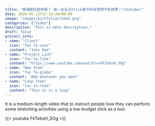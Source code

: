 ```yaml
---
title: "做運動拉筋伸展？ 用一支五元Stick會令你有意想不到效果！(Youtube)"
date: 2020-05-12T12:14:34+06:00
image: "images/portfolio/item5.png"
categories: ["Video"]
description: "This is meta description."
draft: false
project_info:
- name: "Client"
  icon: "fas fa-user"
  content: "John Doe"
- name: "Project Link"
  icon: "fas fa-link"
  content: "https://www.youtube.com/watch?v=FkTebsH_SOg"
- name: "New Item"
  icon: "fas fa-globe"
  content: "Add whatever you want"
- name: "Loop Item"
  icon: "fas fa-redo"
  content: "This is in a loop"
---
```


It is a medium-length vídeo that to instruct people how they can perform some stretching activities using a low-budget stick as a tool.

{{< youtube FkTebsH_SOg >}}